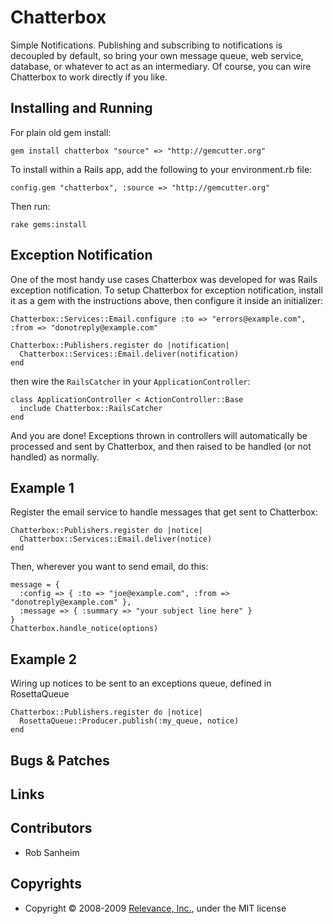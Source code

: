Chatterbox
==========================================

Simple Notifications.  Publishing and subscribing to notifications is decoupled by default, so bring your own message queue, web service, database, or whatever to act as an intermediary.  Of course, you can wire Chatterbox to work directly if you like.

## Installing and Running

For plain old gem install: 

    gem install chatterbox "source" => "http://gemcutter.org"

To install within a Rails app, add the following to your environment.rb file:

    config.gem "chatterbox", :source => "http://gemcutter.org"

Then run:

    rake gems:install

## Exception Notification

One of the most handy use cases Chatterbox was developed for was Rails exception notification.  To setup Chatterbox for exception notification, install it as a gem with the instructions above, then configure it inside an initializer:

    Chatterbox::Services::Email.configure :to => "errors@example.com", :from => "donotreply@example.com"

    Chatterbox::Publishers.register do |notification|
      Chatterbox::Services::Email.deliver(notification)
    end

then wire the `RailsCatcher` in your `ApplicationController`:

    class ApplicationController < ActionController::Base
      include Chatterbox::RailsCatcher
    end

And you are done!  Exceptions thrown in controllers will automatically be processed and sent by Chatterbox, and then raised to be handled (or not handled) as normally.

Example 1
---------------------------------------

Register the email service to handle messages that get sent to Chatterbox:

    Chatterbox::Publishers.register do |notice|
      Chatterbox::Services::Email.deliver(notice)
    end

Then, wherever you want to send email, do this:

    message = {
      :config => { :to => "joe@example.com", :from => "donotreply@example.com" },
      :message => { :summary => "your subject line here" }
    }
    Chatterbox.handle_notice(options)

Example 2
---------------------------------------

Wiring up notices to be sent to an exceptions queue, defined in RosettaQueue

    Chatterbox::Publishers.register do |notice|
      RosettaQueue::Producer.publish(:my_queue, notice)
    end


Bugs & Patches
--------------

Links
-------------

Contributors
------------
* Rob Sanheim

Copyrights
------------
* Copyright &copy; 2008-2009 [Relevance, Inc.](http://www.thinkrelevance.com/), under the MIT license
